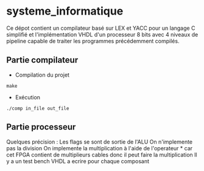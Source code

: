 # systeme_informatique
Ce dépot contient un compilateur basé sur LEX et YACC pour un langage C simplifié et l'implémentation VHDL d'un processeur 8 bits avec 4 niveaux de pipeline capable de traiter les programmes précédemment compilés.

## Partie compilateur
- Compilation du projet
```
make
```
- Exécution
```
./comp in_file out_file
```

## Partie processeur
Quelques précision :
Les flags se sont de sortie de l'ALU
On n'implemente pas la division
On implemente la multiplication à l'aide de l'operateur * car cet FPGA contient de multiplieurs cables donc il peut faire la  multiplication
Il y a un test bench VHDL a ecrire pour chaque composant
